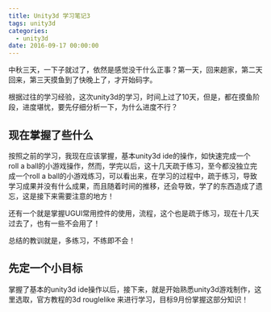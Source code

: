 ```yaml
---
title: Unity3d 学习笔记3
tags: unity3d
categories:
  - unity3d
date: 2016-09-17 00:00:00
---
```

中秋三天，一下子就过了，依然是感觉没干什么正事？第一天，回来趟家，第二天回来，第三天摸鱼到了快晚上了，才开始码字。

根据过往的学习经验，这次unity3d的学习，时间上过了10天，但是，都在摸鱼阶段，进度堪忧，要先仔细分析一下，为什么进度不行？

<!--more-->

## 现在掌握了些什么

按照之前的学习，我现在应该掌握，基本unity3d ide的操作，如快速完成一个 roll a ball的小游戏操作，然而，学完以后，这十几天疏于练习，至今都没独立完成一个roll a ball的小游戏练习，可以看出来，在学习的过程中，疏于练习，导致学习成果并没有什么成果，而且随着时间的推移，还会导致，学了的东西造成了遗忘，这是接下来需要注意的地方！

还有一个就是掌握UGUI常用控件的使用，流程，这个也是疏于练习，现在十几天过去了，也有一些不会用了！

总结的教训就是，多练习，不练即不会！

## 先定一个小目标

掌握了基本的unity3d ide操作以后，接下来，就是开始熟悉unity3d游戏制作，这里选取，官方教程的3d rouglelike 来进行学习，目标9月份掌握这部分知识！


